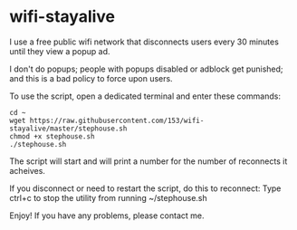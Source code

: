 # wifi-stayalive
I use a free public wifi network that disconnects users every 
30 minutes until they view a popup ad. 

I don't do popups; people with popups disabled or adblock get 
punished; and this is a bad policy to force upon users. 

To use the script, open a dedicated terminal and enter these commands:

    cd ~
    wget https://raw.githubusercontent.com/153/wifi-stayalive/master/stephouse.sh
    chmod +x stephouse.sh
    ./stephouse.sh 

The script will start and will print a number for the number of reconnects it acheives. 

If you disconnect or need to restart the script, do this to reconnect:
    Type ctrl+c to stop the utility from running
    ~/stephouse.sh 
    
Enjoy! If you have any problems, please contact me. 
